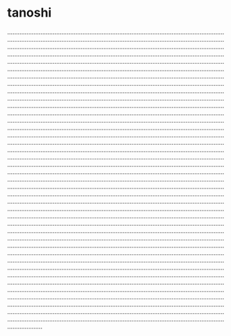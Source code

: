 # tanoshi
....................................................................................................................................................................................................................................................................................................................................................................................................................................................................................................................................................................................................................................................................................................................................................................................................................................................................................................................................................................................................................................................................................................................................................................................................................................................................................................................................................................................................................................................................................................................................................................................................................................................................................................................................................................................................................................................................................................................................................................................................................................................................................................................................................................................................................................................................................................................................................................................................................................................................................................................................................................................................................................................................................................................................................................................................................................................................................................................................................................................................................................................................................................................................................................................................................................................................................................................................................................................................................................................................................................................................................................................................................................................................................................................................................................................................................................................................................................................................................................................................................................................................................................................................................................................................................................................................................................................................................................................................................................................................................................................................................................................................................................................................................................................................................................................................................................................................................................................................................................................................................................................................................................................................................................................